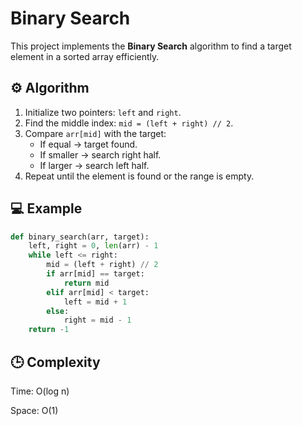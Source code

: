 # Binary Search

This project implements the **Binary Search** algorithm to find a target element in a sorted array efficiently.

## ⚙️ Algorithm
1. Initialize two pointers: `left` and `right`.
2. Find the middle index: `mid = (left + right) // 2`.
3. Compare `arr[mid]` with the target:
   - If equal → target found.
   - If smaller → search right half.
   - If larger → search left half.
4. Repeat until the element is found or the range is empty.

## 💻 Example
```python
def binary_search(arr, target):
    left, right = 0, len(arr) - 1
    while left <= right:
        mid = (left + right) // 2
        if arr[mid] == target:
            return mid
        elif arr[mid] < target:
            left = mid + 1
        else:
            right = mid - 1
    return -1
```

## 🕒 Complexity

Time: O(log n)

Space: O(1)
